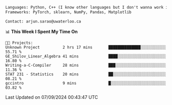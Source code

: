 ```txt
Languages: Python, C++ (I know other languages but I don't wanna work in em)
Frameworks: PyTorch, sklearn, NumPy, Pandas, Matplotlib

Contact: arjun.sarao@uwaterloo.ca
```

<!--START_SECTION:waka-->
📊 **This Week I Spent My Time On** 

```text
🐱‍💻 Projects: 
Unknown Project          2 hrs 17 mins       ██████████████░░░░░░░░░░░   55.71 % 
GE_Shilov_Linear_Algebra 41 mins             ████░░░░░░░░░░░░░░░░░░░░░   16.80 % 
Writing-a-C-Compiler     28 mins             ███░░░░░░░░░░░░░░░░░░░░░░   11.36 % 
STAT 231 - Statistics    20 mins             ██░░░░░░░░░░░░░░░░░░░░░░░   08.21 % 
gccintro                 9 mins              █░░░░░░░░░░░░░░░░░░░░░░░░   03.82 % 
```


 Last Updated on 07/09/2024 00:43:47 UTC
<!--END_SECTION:waka-->
